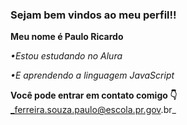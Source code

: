 ### Sejam bem vindos ao meu perfil!!

**Meu nome é Paulo Ricardo**

_•Estou estudando no Alura_

_•E aprendendo a linguagem JavaScript_

**Você pode entrar em contato 
comigo 👇**
_ferreira.souza.paulo@escola.pr.gov.br_
